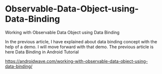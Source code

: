 # Observable-Data-Object-using-Data-Binding
Working with Observable Data Object using Data Binding


In the previous article, I have explained about data binding concept with the help of a demo. I will move forward with that demo. The previous article is here Data Binding in Android Tutorial

https://androidwave.com/working-with-observable-data-object-using-data-binding/



